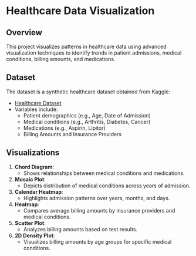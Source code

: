 # Healthcare Data Visualization

## Overview
This project visualizes patterns in healthcare data using advanced visualization techniques to identify trends in patient admissions, medical conditions, billing amounts, and medications.

## Dataset
The dataset is a synthetic healthcare dataset obtained from Kaggle:
- [Healthcare Dataset](https://www.kaggle.com/datasets/prasad22/healthcare-dataset/data)
- Variables include:
  - Patient demographics (e.g., Age, Date of Admission)
  - Medical conditions (e.g., Arthritis, Diabetes, Cancer)
  - Medications (e.g., Aspirin, Lipitor)
  - Billing Amounts and Insurance Providers

## Visualizations
1. **Chord Diagram**:
   - Shows relationships between medical conditions and medications.
2. **Mosaic Plot**:
   - Depicts distribution of medical conditions across years of admission.
3. **Calendar Heatmap**:
   - Highlights admission patterns over years, months, and days.
4. **Heatmap**:
   - Compares average billing amounts by insurance providers and medical conditions.
5. **Scatter Plot**:
   - Analyzes billing amounts based on test results.
6. **2D Density Plot**:
   - Visualizes billing amounts by age groups for specific medical conditions.

